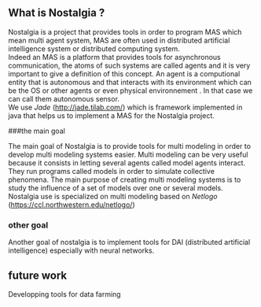 ## What is Nostalgia ?

Nostalgia is a project that provides tools in order to program MAS which mean multi agent system, MAS are often used in distributed 
artificial intelligence system or distributed computing system.  
Indeed an MAS is a platform that provides tools for asynchronous communication, the atoms of such systems are called 
agents and it is very important to give a definition of this concept. An agent is a computional entity that is
autonomous and that interacts with its environment which can be the OS or other agents or even physical environnement
. In that case we can call them autonomous sensor.  
We use *Jade* (http://jade.tilab.com/)  which is framework implemented in java that helps us to implement a MAS for the Nostalgia project.

###the main goal

The main goal of Nostalgia is to provide tools for multi modeling in order to develop multi modeling systems easier.
Multi modeling can be very useful because it consists in letting several agents called model agents interact. They run programs
called models in order to simulate collective phenomena. The main purpose of creating multi modeling systems is to study
the influence of a set of models over one or several models.  
Nostalgia use is specialized on multi modeling based on *Netlogo* (https://ccl.northwestern.edu/netlogo/)

### other goal

Another goal of nostalgia is to implement tools for DAI (distributed artificial intelligence) especially with
neural networks.

## future work
Developping tools for data farming






